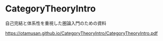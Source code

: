 # CategoryTheoryIntro
自己完結と体系性を重視した圏論入門のための資料

https://otamusan.github.io/CategoryTheoryIntro/CategoryTheoryIntro.pdf
